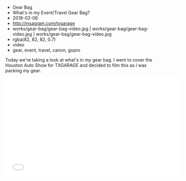 * Gear Bag
* What's in my Event/Travel Gear Bag?
* 2018-02-08
* http://insagram.com/txgarage
* works/gear-bag/gear-bag-video.jpg | works/gear-bag/gear-bag-video.jpg | works/gear-bag/gear-bag-video.jpg
* rgba(82, 82, 82, 0.7)
* video
* gear, event, travel, canon, gopro

Today we're taking a look at what's in my gear bag. I went to cover the Houston Auto Show for TXGARAGE and decided to film this as I was packing my gear.

<div id="videoWrap">
<iframe width="560" height="315" src="//www.youtube.com/embed/SwgQceQAA5M" frameborder="0" allow="autoplay; encrypted-media" allowfullscreen></iframe>
</div>
